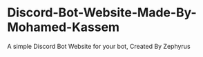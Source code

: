 # Discord-Bot-Website-Made-By-Mohamed-Kassem
A simple Discord Bot Website for your bot, Created By Zephyrus


